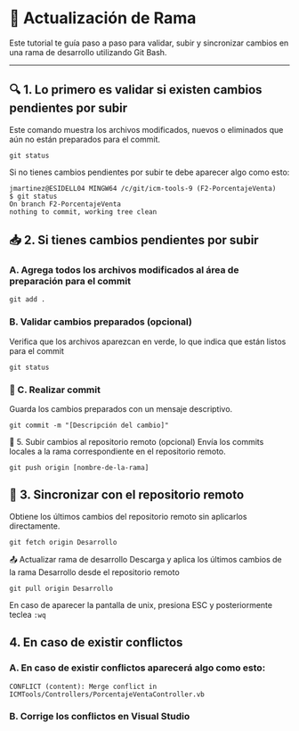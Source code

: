 # 🧪 Actualización de Rama

Este tutorial te guía paso a paso para validar, subir y sincronizar cambios en una rama de desarrollo utilizando Git Bash.

---

## 🔍 1. Lo primero es validar si existen cambios pendientes por subir

Este comando muestra los archivos modificados, nuevos o eliminados que aún no están preparados para el commit.

```git
git status
```

Si no tienes cambios pendientes por subir te debe aparecer algo como esto:
```git
jmartinez@ESIDELL04 MINGW64 /c/git/icm-tools-9 (F2-PorcentajeVenta)
$ git status
On branch F2-PorcentajeVenta
nothing to commit, working tree clean
```

## 📥 2. Si tienes cambios pendientes por subir

### A. Agrega todos los archivos modificados al área de preparación para el commit

```git
git add .
```

### B. Validar cambios preparados (opcional)
Verifica que los archivos aparezcan en verde, lo que indica que están listos para el commit

```git
git status
```

### 📝 C. Realizar commit
Guarda los cambios preparados con un mensaje descriptivo.

```git
git commit -m "[Descripción del cambio]"
```

🚀 5. Subir cambios al repositorio remoto (opcional)
Envía los commits locales a la rama correspondiente en el repositorio remoto.

```git
git push origin [nombre-de-la-rama]
```

## 🔄 3. Sincronizar con el repositorio remoto
Obtiene los últimos cambios del repositorio remoto sin aplicarlos directamente.

```git
git fetch origin Desarrollo
```

📤 Actualizar rama de desarrollo
Descarga y aplica los últimos cambios de la rama Desarrollo desde el repositorio remoto

```git
git pull origin Desarrollo
```

En caso de aparecer la pantalla de unix, presiona ESC y posteriormente teclea ```:wq```

## 4. En caso de existir conflictos

### A. En caso de existir conflictos aparecerá algo como esto:
```git
CONFLICT (content): Merge conflict in ICMTools/Controllers/PorcentajeVentaController.vb
```

### B. Corrige los conflictos en Visual Studio
